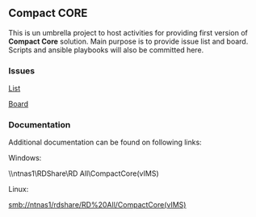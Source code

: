 ## Compact CORE

This is un umbrella project to host activities for providing first version of **Compact Core** solution.
Main purpose is to provide issue list and board.
Scripts and ansible playbooks will also be committed here.

### Issues

[List](https://vmgitent.iskratel.si/compactcore/step-1/issues)

[Board](https://vmgitent.iskratel.si/compactcore/step-1/-/boards)

### Documentation

Additional documentation can be found on following links:

Windows:

\\\\ntnas1\RDShare\RD All\CompactCore(vIMS)

Linux:

[smb://ntnas1/rdshare/RD%20All/CompactCore(vIMS)](smb://ntnas1/rdshare/RD%20All/CompactCore(vIMS))

